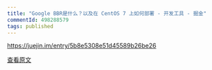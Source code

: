 ```yaml
---
title: "Google BBR是什么？以及在 CentOS 7 上如何部署 - 开发工具 - 掘金"
commentId: 498288579
tags: published
---
```


https://juejin.im/entry/5b8e5308e51d45589b26be26
    
[查看原文](https://github.com/lotosbin/lotosbin.github.io/issues/103)
    